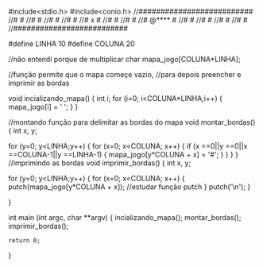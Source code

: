 #include<stdio.h>
#include<conio.h>
//##########################
//#                        #
//#                        #
//#                        #
//#                        #
//#      x                 #
//#                        #
//#                        #
//#         @****          #
//#                        #
//#                        #
//#                        #
//#                        #
//##########################

#define LINHA 10
#define COLUNA 20

//não entendi porque de multiplicar
char mapa_jogo[COLUNA*LINHA];

//função permite que o mapa começe vazio,
//para depois preencher e imprimir as bordas

void incializando_mapa()
{
    int i;
    for (i=0; i<COLUNA*LINHA;i++)
    {
        mapa_jogo[i] = ' ';
    }
}

//montando função para delimitar as bordas do mapa
void montar_bordas()
{
   int x, y;

   for (y=0; y<LINHA;y++)
    {
     for (x=0; x<COLUNA; x++)
     {
        if (x ==0||y ==0||x ==COLUNA-1||y ==LINHA-1)
        {
            mapa_jogo[y*COLUNA + x] = '#';
        }
     }
   }
}
//imprimindo as bordas
void imprimir_bordas()
{
  int x, y;

   for (y=0; y<LINHA;y++)
   {
     for (x=0; x<COLUNA; x++)
     {
       putch(mapa_jogo[y*COLUNA + x]); //estudar função putch
     }
     putch('\n');
   }

}



int main (int argc, char **argv)
{
    incializando_mapa();
    montar_bordas();
    imprimir_bordas();

    return 0;
}
